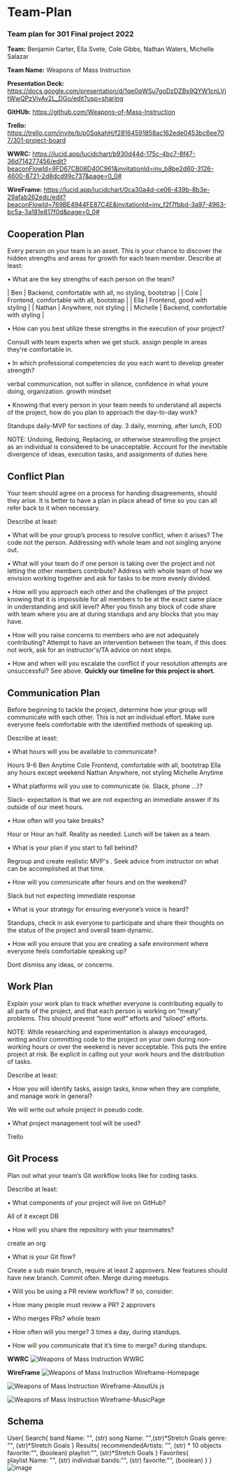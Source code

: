# Team-Plan
### Team plan for 301 Final project 2022

**Team:** Benjamin Carter, Ella Svete, Cole Gibbs, Nathan Waters, Michelle Salazar

**Team Name:** Weapons of Mass Instruction

**Presentation Deck:**  https://docs.google.com/presentation/d/1qe0qWSu7goDzDZBs9QYW1cnLVjtWwQPzViyAv2L_DGo/edit?usp=sharing

**GitHUb:** https://github.com/Weapons-of-Mass-Instruction

**Trello:** https://trello.com/invite/b/p0SqkahH/f28164591858ac162ede0453bc6ee707/301-project-board

**WWRC:** https://lucid.app/lucidchart/b930d44d-175c-4bc7-8f47-36d714277456/edit?beaconFlowId=9FD67CB08D40C961&invitationId=inv_b8be2d60-3126-4600-8721-2d8dcd99c737&page=0_0#

**WireFrame:** https://lucid.app/lucidchart/0ca30a4d-ce06-439b-8b3e-29afab262edc/edit?beaconFlowId=769BE4944FE87C4E&invitationId=inv_f2f7fbbd-3a97-4963-bc5a-3a181e817f0d&page=0_0#


## Cooperation Plan

Every person on your team is an asset. This is your chance to discover the hidden strengths and areas for growth for each team member.
Describe at least:

• What are the key strengths of each person on the team?

	
| Ben | Backend, comfortable with all, no styling, bootstrap |
| Cole | Frontend, comfortable with all, bootstrap |
| Ella | Frontend, good with styling |
| Nathan | Anywhere, not styling |
| Michelle | Backend, comfortable with styling |

	
• How can you best utilize these strengths in the execution of your project?

Consult with team experts when we get stuck. assign people in areas they're comfortable in. 

• In which professional competencies do you each want to develop greater strength?

verbal communication, not suffer in silence, confidence in what youre doing, organization. growth mindset

• Knowing that every person in your team needs to understand all aspects of the project, how do you plan to approach the day-to-day work?

Standups daily-MVP for sections of day. 3 daily, morning, after lunch, EOD

NOTE: Undoing, Redoing, Replacing, or otherwise steamrolling the project as an individual is considered to be unacceptable. Account for the inevitable divergence of ideas, execution tasks, and assignments of duties here.

## Conflict Plan

Your team should agree on a process for handing disagreements, should they arise. It is better to have a plan in place ahead of time so you can all refer back to it when necessary.

Describe at least:

• What will be your group’s process to resolve conflict, when it arises?
The code not the person. Addressing with whole team and not singling anyone out.

• What will your team do if one person is taking over the project and not letting the other members contribute?
Address with whole team of how we envision working together and ask for tasks to be more evenly divided.

• How will you approach each other and the challenges of the project knowing that it is impossible for all members to be at the exact same place in understanding and skill level?
After you finish any block of code share with team where you are at during standups and any blocks that you may have.

• How will you raise concerns to members who are not adequately contributing?
Attempt to have an intervention between the team, if this does not work, ask for an instructor's/TA advice on next steps.

• How and when will you escalate the conflict if your resolution attempts are unsuccessful?
See above. **Quickly our timeline for this project is short.**

## Communication Plan

Before beginning to tackle the project, determine how your group will communicate with each other. This is not an individual effort. Make sure everyone feels comfortable with the identified methods of speaking up.

Describe at least:

• What hours will you be available to communicate?

Hours 9-6
Ben	Anytime
Cole	Frontend, comfortable with all, bootstrap
Ella	any hours except weekend
Nathan	Anywhere, not styling
Michelle	Anytime

• What platforms will you use to communicate (ie. Slack, phone …)?

Slack- expectation is that we are not expecting an immediate answer if its outside of our meet hours.

• How often will you take breaks?

Hour or Hour an half. Reality as needed.
Lunch will be taken as a team.

• What is your plan if you start to fall behind?

Regroup and create realistic MVP's . Seek advice from instructor on what can be accomplished at that time.

• How will you communicate after hours and on the weekend?

Slack but not expecting immediate response 

• What is your strategy for ensuring everyone’s voice is heard?

Standups, check in ask everyone to participate and share their thoughts on the status of the project and overall team dynamic.

• How will you ensure that you are creating a safe environment where everyone feels comfortable speaking up?

Dont dismiss any ideas, or concerns. 

## Work Plan
Explain your work plan to track whether everyone is contributing equally to all parts of the project, and that each person is working on “meaty” problems. This should prevent “lone wolf” efforts and “siloed” efforts.

NOTE: While researching and experimentation is always encouraged, writing and/or committing code to the project on your own during non-working hours or over the weekend is never acceptable. This puts the entire project at risk. Be explicit in calling out your work hours and the distribution of tasks.

Describe at least:

• How you will identify tasks, assign tasks, know when they are complete, and manage work in general?

We will write out whole project in pseudo code.

• What project management tool will be used?

Trello

## Git Process

Plan out what your team’s Git workflow looks like for coding tasks.

Describe at least:

• What components of your project will live on GitHub?

All of it except DB

• How will you share the repository with your teammates?

create an org

• What is your Git flow?

Create a sub main branch, require at least 2 approvers. New features should have new branch. Commit often. Merge during meetups.

• Will you be using a PR review workflow? If so, consider:

• How many people must review a PR? 2 approvers

• Who merges PRs? whole team

• How often will you merge? 3 times a day, during standups.

• How will you communicate that it’s time to merge? during standups.

**WWRC**
![Weapons of Mass Instruction WWRC](https://user-images.githubusercontent.com/61945783/161603996-56c3b715-731d-492d-847c-3957ab4a5a65.jpeg)

**WireFrame**
![Weapons of Mass Instruction Wireframe-Homepage](https://user-images.githubusercontent.com/61945783/161626390-c1d006b2-41b2-46ac-91cb-e661a0318e09.jpeg)

![Weapons of Mass Instruction Wireframe-AboutUs js](https://user-images.githubusercontent.com/61945783/161626378-18c695a6-6377-4c42-89a4-0b6693ccf0ee.jpeg)

![Weapons of Mass Instruction Wireframe-MusicPage](https://user-images.githubusercontent.com/61945783/161632655-9817772f-af60-4634-bcd1-b20b60c55194.jpeg)

## Schema

User{
	Search{
		band Name: "", (str)
		song Name: "",(str)*Stretch Goals
		genre: "", (str)*Stretch Goals
	}
	Results{
		recommendedArtists: "",  (str) * 10 objects
		favorite:"", (boolean)
		playlist:"", (str)*Stretch Goals
	}
	Favorites{  
		playlist Name: "", (str)
		individual bands:"", (str)
		favorite:"", (boolean)
	}
}![image](https://user-images.githubusercontent.com/61945783/161636574-55f5b958-ae4f-4329-8262-39377d81398c.png)
